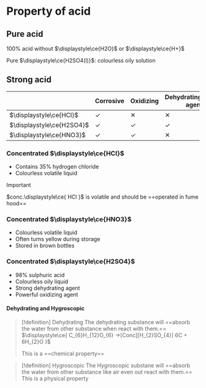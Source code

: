 # Property of acid

## Pure acid
100% acid without $\displaystyle\ce{H2O}$ or $\displaystyle\ce{H+}$

Pure $\displaystyle\ce{H2SO4(l)}$: colourless oily solution 

## Strong acid 

|                                   | Corrosive | Oxidizing | Dehydrating/drying agent |
| --------------------------------- | --------- | --------- | ------------------------ |
| $\displaystyle\ce{HCl}$           | ✓         | ✕         | ✕                        |
| $\displaystyle\ce{H2SO4}$         | ✓         | ✓         | ✓                        |
| $\displaystyle\ce{HNO3}$          | ✓         | ✓         | ✕                        |

### Concentrated $\displaystyle\ce{HCl}$
- Contains 35% hydrogen chloride
- Colourless volatile liquid

> [!IMPORTANT]
> $conc.\displaystyle\ce{ HCl }$ is  volatile and should be ==operated in fume hood==

### Concentrated $\displaystyle\ce{HNO3}$
- Colourless volatile liquid
- Often turns yellow during storage
- Stored in brown bottles

### Concentrated $\displaystyle\ce{H2SO4}$
- 98% sulphuric acid
- Colourless oily liquid
- Strong dehydrating agent
- Powerful oxidizing agent

#### Dehydrating and Hygroscopic 

> [!definition] Dehydrating
> The dehydrating substance will ==absorb the water from other substance when react with them.==
> $\displaystyle\ce{ C_{6}H_{12}O_{6} ->[Conc][H_{2}SO_{4}] 6C + 6H_{2}O  }$
> 
> This is a ==chemical property==
> 

> [!definition] Hygroscopic
> The Hygroscopic substane will ==absorb the water from other substance like air even out react with them.==
> This is a physical property





